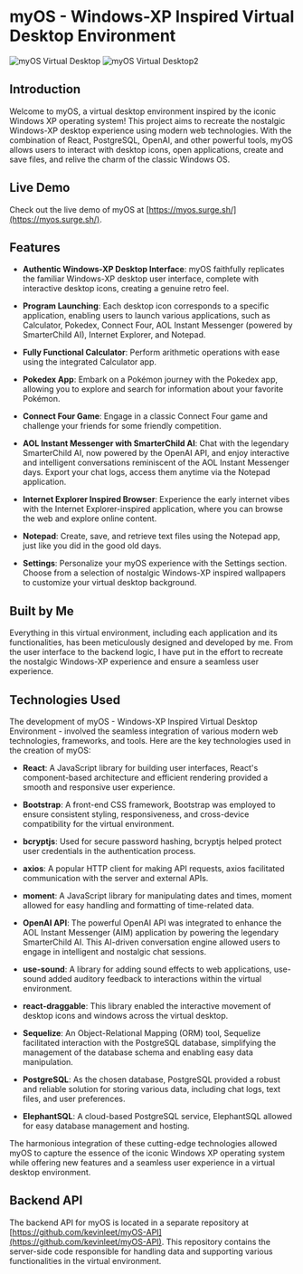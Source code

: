 # myOS - Windows-XP Inspired Virtual Desktop Environment

![myOS Virtual Desktop](https://github.com/kevinleet/myOS-client/blob/main/src/assets/readme1.png?raw=true)
![myOS Virtual Desktop2](https://github.com/kevinleet/myOS-client/blob/main/src/assets/readme2.png?raw=true)

## Introduction

Welcome to myOS, a virtual desktop environment inspired by the iconic Windows XP operating system! This project aims to recreate the nostalgic Windows-XP desktop experience using modern web technologies. With the combination of React, PostgreSQL, OpenAI, and other powerful tools, myOS allows users to interact with desktop icons, open applications, create and save files, and relive the charm of the classic Windows OS.

## Live Demo

Check out the live demo of myOS at [https://myos.surge.sh/](https://myos.surge.sh/).

## Features

- **Authentic Windows-XP Desktop Interface**: myOS faithfully replicates the familiar Windows-XP desktop user interface, complete with interactive desktop icons, creating a genuine retro feel.

- **Program Launching**: Each desktop icon corresponds to a specific application, enabling users to launch various applications, such as Calculator, Pokedex, Connect Four, AOL Instant Messenger (powered by SmarterChild AI), Internet Explorer, and Notepad.

- **Fully Functional Calculator**: Perform arithmetic operations with ease using the integrated Calculator app.

- **Pokedex App**: Embark on a Pokémon journey with the Pokedex app, allowing you to explore and search for information about your favorite Pokémon.

- **Connect Four Game**: Engage in a classic Connect Four game and challenge your friends for some friendly competition.

- **AOL Instant Messenger with SmarterChild AI**: Chat with the legendary SmarterChild AI, now powered by the OpenAI API, and enjoy interactive and intelligent conversations reminiscent of the AOL Instant Messenger days. Export your chat logs, access them anytime via the Notepad application.

- **Internet Explorer Inspired Browser**: Experience the early internet vibes with the Internet Explorer-inspired application, where you can browse the web and explore online content.

- **Notepad**: Create, save, and retrieve text files using the Notepad app, just like you did in the good old days.

- **Settings**: Personalize your myOS experience with the Settings section. Choose from a selection of nostalgic Windows-XP inspired wallpapers to customize your virtual desktop background.

## Built by Me

Everything in this virtual environment, including each application and its functionalities, has been meticulously designed and developed by me. From the user interface to the backend logic, I have put in the effort to recreate the nostalgic Windows-XP experience and ensure a seamless user experience.

## Technologies Used

The development of myOS - Windows-XP Inspired Virtual Desktop Environment - involved the seamless integration of various modern web technologies, frameworks, and tools. Here are the key technologies used in the creation of myOS:

- **React**: A JavaScript library for building user interfaces, React's component-based architecture and efficient rendering provided a smooth and responsive user experience.

- **Bootstrap**: A front-end CSS framework, Bootstrap was employed to ensure consistent styling, responsiveness, and cross-device compatibility for the virtual environment.

- **bcryptjs**: Used for secure password hashing, bcryptjs helped protect user credentials in the authentication process.

- **axios**: A popular HTTP client for making API requests, axios facilitated communication with the server and external APIs.

- **moment**: A JavaScript library for manipulating dates and times, moment allowed for easy handling and formatting of time-related data.

- **OpenAI API**: The powerful OpenAI API was integrated to enhance the AOL Instant Messenger (AIM) application by powering the legendary SmarterChild AI. This AI-driven conversation engine allowed users to engage in intelligent and nostalgic chat sessions.

- **use-sound**: A library for adding sound effects to web applications, use-sound added auditory feedback to interactions within the virtual environment.

- **react-draggable**: This library enabled the interactive movement of desktop icons and windows across the virtual desktop.

- **Sequelize**: An Object-Relational Mapping (ORM) tool, Sequelize facilitated interaction with the PostgreSQL database, simplifying the management of the database schema and enabling easy data manipulation.

- **PostgreSQL**: As the chosen database, PostgreSQL provided a robust and reliable solution for storing various data, including chat logs, text files, and user preferences.

- **ElephantSQL**: A cloud-based PostgreSQL service, ElephantSQL allowed for easy database management and hosting.

The harmonious integration of these cutting-edge technologies allowed myOS to capture the essence of the iconic Windows XP operating system while offering new features and a seamless user experience in a virtual desktop environment.

## Backend API

The backend API for myOS is located in a separate repository at [https://github.com/kevinleet/myOS-API](https://github.com/kevinleet/myOS-API). This repository contains the server-side code responsible for handling data and supporting various functionalities in the virtual environment.
